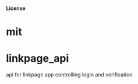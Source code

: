 

#### License

mit
=======

# linkpage_api
api for linkpage app controlling login and verification

